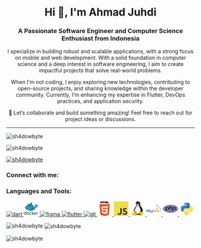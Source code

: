 <h1 align="center">Hi 👋, I'm Ahmad Juhdi</h1>
<h3 align="center">A Passionate Software Engineer and Computer Science Enthusiast from Indonesia</h3>

<p align="center">
  I specialize in building robust and scalable applications, with a strong focus on mobile and web development. With a solid foundation in computer science and a deep interest in software engineering, I aim to create impactful projects that solve real-world problems.
</p>

<p align="center">
  When I'm not coding, I enjoy exploring new technologies, contributing to open-source projects, and sharing knowledge within the developer community. Currently, I’m enhancing my expertise in Flutter, DevOps practices, and application security.
</p>

<p align="center">
  🚀 Let’s collaborate and build something amazing! Feel free to reach out for project ideas or discussions.
</p>

---
<p align="left"> <img src="https://n8n.juhdi.my.id/webhook/visitor" alt="sh4dowbyte" /> </p>
<p align="left"> <img src="https://komarev.com/ghpvc/?username=sh4dowbyte&label=Profile%20views&color=0e75b6&style=flat" alt="sh4dowbyte" /> </p>

<p align="left"> <a href="https://github.com/ryo-ma/github-profile-trophy"><img src="https://github-profile-trophy.vercel.app/?username=sh4dowbyte" alt="sh4dowbyte" /></a> </p>

<h3 align="left">Connect with me:</h3>
<p align="left">
</p>

<h3 align="left">Languages and Tools:</h3>
<p align="left"> <a href="https://dart.dev" target="_blank" rel="noreferrer"> <img src="https://www.vectorlogo.zone/logos/dartlang/dartlang-icon.svg" alt="dart" width="40" height="40"/> </a> <a href="https://www.docker.com/" target="_blank" rel="noreferrer"> <img src="https://raw.githubusercontent.com/devicons/devicon/master/icons/docker/docker-original-wordmark.svg" alt="docker" width="40" height="40"/> </a> <a href="https://www.figma.com/" target="_blank" rel="noreferrer"> <img src="https://www.vectorlogo.zone/logos/figma/figma-icon.svg" alt="figma" width="40" height="40"/> </a> <a href="https://flutter.dev" target="_blank" rel="noreferrer"> <img src="https://www.vectorlogo.zone/logos/flutterio/flutterio-icon.svg" alt="flutter" width="40" height="40"/> </a> <a href="https://git-scm.com/" target="_blank" rel="noreferrer"> <img src="https://www.vectorlogo.zone/logos/git-scm/git-scm-icon.svg" alt="git" width="40" height="40"/> </a> <a href="https://www.w3.org/html/" target="_blank" rel="noreferrer"> <img src="https://raw.githubusercontent.com/devicons/devicon/master/icons/html5/html5-original-wordmark.svg" alt="html5" width="40" height="40"/> </a> <a href="https://developer.mozilla.org/en-US/docs/Web/JavaScript" target="_blank" rel="noreferrer"> <img src="https://raw.githubusercontent.com/devicons/devicon/master/icons/javascript/javascript-original.svg" alt="javascript" width="40" height="40"/> </a> <a href="https://www.linux.org/" target="_blank" rel="noreferrer"> <img src="https://raw.githubusercontent.com/devicons/devicon/master/icons/linux/linux-original.svg" alt="linux" width="40" height="40"/> </a> <a href="https://www.mysql.com/" target="_blank" rel="noreferrer"> <img src="https://raw.githubusercontent.com/devicons/devicon/master/icons/mysql/mysql-original-wordmark.svg" alt="mysql" width="40" height="40"/> </a> <a href="https://www.php.net" target="_blank" rel="noreferrer"> <img src="https://raw.githubusercontent.com/devicons/devicon/master/icons/php/php-original.svg" alt="php" width="40" height="40"/> </a> <a href="https://www.python.org" target="_blank" rel="noreferrer"> <img src="https://raw.githubusercontent.com/devicons/devicon/master/icons/python/python-original.svg" alt="python" width="40" height="40"/> </a> </p>

<p><img align="left" src="https://github-readme-stats.vercel.app/api/top-langs?username=sh4dowbyte&show_icons=true&locale=en&layout=compact" alt="sh4dowbyte" /></p>

<p>&nbsp;<img align="center" src="https://github-readme-stats.vercel.app/api?username=sh4dowbyte&show_icons=true&locale=en" alt="sh4dowbyte" /></p>

<p><img align="center" src="https://github-readme-streak-stats.herokuapp.com/?user=sh4dowbyte&" alt="sh4dowbyte" /></p>
